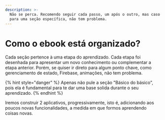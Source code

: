 ```yaml
---
description: >-
  Não se perca. Recomendo seguir cada passo, um após o outro, mas caso queira ir
  para uma seção específica, não tem problema.
---
```


# Como o ebook está organizado?

Cada seção pertence à uma etapa do aprendizado. Cada etapa foi desenhada para apresentar um novo conhecimento ou complementar a etapa anterior. Porém, se quiser ir direto para algum ponto chave, como gerenciamento de estado, Firebase, animações, não tem problema. 

{% hint style="danger" %}
Apenas não pule a seção "Básico do básico", pois ela é fundamental para te dar uma base solida durante o seu aprendizado.
{% endhint %}

Iremos construir 2 aplicativos, progressivamente, isto é, adicionando aos poucos novas funcionalidades, a medida em que formos aprendendo coisas novas.




